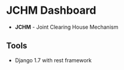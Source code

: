 # JCHM  Dashboard

* **JCHM** - Joint Clearing House Mechanism

## Tools

* Django 1.7 with rest framework



